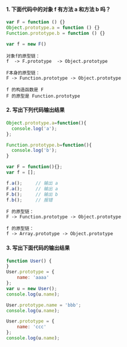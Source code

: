 ####  1. 下面代码中的对象 f 有方法 a 和方法 b 吗？
```js
var F = function () {}
Object.prototype.a = function () {}
Function.prototype.b = function () {}

var f = new F()
```

```
对象f的原型链：
f  -> F.prototype  -> Object.prototype

F本身的原型链：
F -> Function.prototype -> Object.prototype
```

```
f 的构造函数是 F
F 的原型是 Function.prototype
```



#### 2. 写出下列代码输出结果

```  js
Object.prototype.a=function(){
  console.log('a');
};

Function.prototype.b=function(){
  console.log('b');
}

var F = function(){};
var f = [];

f.a();     // 输出 a	
F.a();     // 输出 a
F.b();	   // 输出 b	
f.b();	   // 报错
```

```
F 的原型链：
F -> Function.prototype -> Object.prototype

f 的原型链：
f -> Array.prototype -> Object.prototype

```











#### 3. 写出下面代码的输出结果

```js
function User() {
}
User.prototype = {
    name: 'aaaa'
};
var u = new User();
console.log(u.name);   

User.prototype.name = 'bbb';
console.log(u.name);   

User.prototype = {
    name: 'ccc'
};
console.log(u.name);  
```



